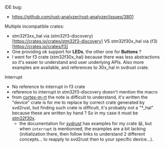 IDE bug:
- https://github.com/rust-analyzer/rust-analyzer/issues/3801

Multiple incompatible crates:
- stm32f3xx_hal via (stm32f3-discovery)[https://crates.io/crates/stm32f3-discovery] VS stm32f30x_hal via (f3)[https://crates.io/crates/f3]
- One providing ok support for **LEDs**, the other one for **Buttons** ?
- I went for f3 crate (stm32f30x_hal) because there was less abstractions so it's easier to understand and user underlying APIs. Also more examples are available, and references to 30x_hal in svdrust crate.

Interrupt
- No reference to interrupt in f3 crate
- reference to interrupt in stm32f3-discovery doesn't mention the macro
- from [cortex-m-rt](https://docs.rs/cortex-m-rt-macros/0.1.8/cortex_m_rt_macros/attr.interrupt.html) the note is difficult to understand, it's written the "device" crate is for me to replace by correct crate generated by svd2rust, but finding such crate is difficult, it's probably not a "*_hal" because these are written by hand ? So in my case it must be [stm32f30x](https://docs.rs/stm32f30x/0.8.0/stm32f30x/).
  - the documentation for [svdrust](https://docs.rs/svd2rust/0.14.0/svd2rust/#peripheral-api) has examples for my crate 
😃, but when `interrupt` is mentionned, the examples are a bit lacking (initialization there, then follow links to understand 2 different concepts... to reapply to svd2rust then to your specific device...).
